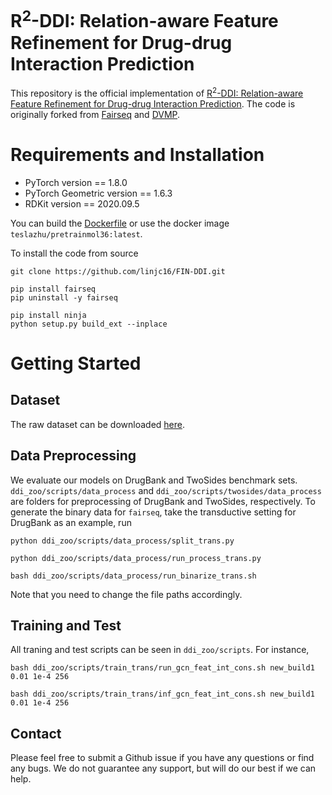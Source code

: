 # R<sup>2</sup>-DDI: Relation-aware Feature Refinement for Drug-drug Interaction Prediction
This repository is the official implementation of [R<sup>2</sup>-DDI: Relation-aware Feature Refinement for Drug-drug Interaction Prediction](). The code is originally forked from [Fairseq](https://github.com/pytorch/fairseq) and [DVMP](https://github.com/microsoft/DVMP).

# Requirements and Installation
* PyTorch version == 1.8.0
* PyTorch Geometric version == 1.6.3
* RDKit version == 2020.09.5

You can build the [Dockerfile](Dockerfile) or use the docker image `teslazhu/pretrainmol36:latest`.

To install the code from source
```
git clone https://github.com/linjc16/FIN-DDI.git

pip install fairseq
pip uninstall -y fairseq 

pip install ninja
python setup.py build_ext --inplace
```
# Getting Started
## Dataset
The raw dataset can be downloaded [here]().
## Data Preprocessing
We evaluate our models on DrugBank and TwoSides benchmark sets. `ddi_zoo/scripts/data_process` and `ddi_zoo/scripts/twosides/data_process` are folders for preprocessing of DrugBank and TwoSides, respectively. To generate the binary data for `fairseq`, take the transductive setting for DrugBank as an example, run
```
python ddi_zoo/scripts/data_process/split_trans.py

python ddi_zoo/scripts/data_process/run_process_trans.py

bash ddi_zoo/scripts/data_process/run_binarize_trans.sh
```

Note that you need to change the file paths accordingly.

## Training and Test
All traning and test scripts can be seen in `ddi_zoo/scripts`. For instance,
```
bash ddi_zoo/scripts/train_trans/run_gcn_feat_int_cons.sh new_build1 0.01 1e-4 256

bash ddi_zoo/scripts/train_trans/inf_gcn_feat_int_cons.sh new_build1 0.01 1e-4 256
```
## Contact
Please feel free to submit a Github issue if you have any questions or find any bugs. We do not guarantee any support, but will do our best if we can help.
